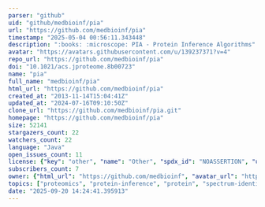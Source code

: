 ```yaml
---
parser: "github"
uid: "github/medbioinf/pia"
url: "https://github.com/medbioinf/pia"
timestamp: "2025-05-04 00:56:11.343448"
description: ":books: :microscope: PIA - Protein Inference Algorithms"
avatar: "https://avatars.githubusercontent.com/u/139237371?v=4"
repo_url: "https://github.com/medbioinf/pia"
doi: "10.1021/acs.jproteome.8b00723"
name: "pia"
full_name: "medbioinf/pia"
html_url: "https://github.com/medbioinf/pia"
created_at: "2013-11-14T15:04:41Z"
updated_at: "2024-07-16T09:10:50Z"
clone_url: "https://github.com/medbioinf/pia.git"
homepage: "https://github.com/medbioinf/pia"
size: 52141
stargazers_count: 22
watchers_count: 22
language: "Java"
open_issues_count: 11
license: {"key": "other", "name": "Other", "spdx_id": "NOASSERTION", "url": null, "node_id": "MDc6TGljZW5zZTA="}
subscribers_count: 7
owner: {"html_url": "https://github.com/medbioinf", "avatar_url": "https://avatars.githubusercontent.com/u/139237371?v=4", "login": "medbioinf", "type": "Organization"}
topics: ["proteomics", "protein-inference", "protein", "spectrum-identification", "search-engine", "inference"]
date: "2025-09-20 14:24:41.395913"
---
```

